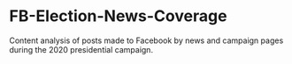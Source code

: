 # FB-Election-News-Coverage
Content analysis of posts made to Facebook by news and campaign pages during the 2020 presidential campaign.
